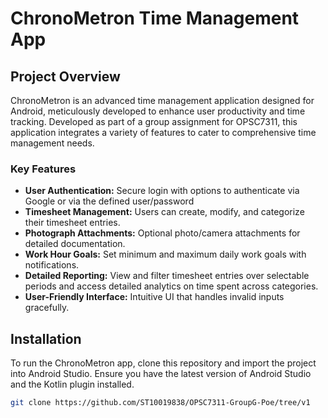 # ChronoMetron Time Management App

## Project Overview

ChronoMetron is an advanced time management application designed for Android, meticulously developed to enhance user productivity and time tracking. Developed as part of a group assignment for OPSC7311, this application integrates a variety of features to cater to comprehensive time management needs.

### Key Features

- **User Authentication:** Secure login with options to authenticate via Google or via the defined user/password
- **Timesheet Management:** Users can create, modify, and categorize their timesheet entries.
- **Photograph Attachments:** Optional photo/camera attachments for detailed documentation.
- **Work Hour Goals:** Set minimum and maximum daily work goals with notifications.
- **Detailed Reporting:** View and filter timesheet entries over selectable periods and access detailed analytics on time spent across categories.
- **User-Friendly Interface:** Intuitive UI that handles invalid inputs gracefully.

## Installation

To run the ChronoMetron app, clone this repository and import the project into Android Studio. Ensure you have the latest version of Android Studio and the Kotlin plugin installed.

```bash
git clone https://github.com/ST10019838/OPSC7311-GroupG-Poe/tree/v1
